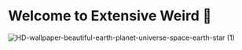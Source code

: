 # Welcome to Extensive Weird 👋

![HD-wallpaper-beautiful-earth-planet-universe-space-earth-star (1)](https://github.com/extensive-weird/.github/assets/72724141/df8ff382-7a99-48ab-9341-c8a75275b964)
